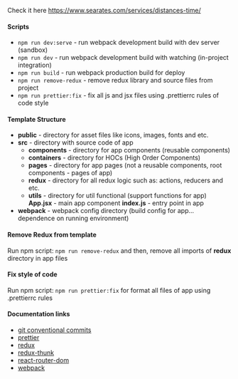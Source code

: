 Check it here https://www.searates.com/services/distances-time/



#### Scripts

- `npm run dev:serve` - run webpack development build with dev server (sandbox)
- `npm run dev` - run webpack development build with watching (in-project integration)
- `npm run build` - run webpack production build for deploy
- `npm run remove-redux` - remove redux library and source files from project
- `npm run prettier:fix` - fix all js and jsx files using .prettierrc rules of code style

#### Template Structure

* **public** - directory for asset files like icons, images, fonts and etc.
* **src** - directory with source code of app
  * **components** - directory for app components (reusable components)
  * **containers** - directory for HOCs (High Order Components)
  * **pages** - directory for app pages (not a reusable components, root components - pages of app)
  * **redux** - directory for all redux logic such as: actions, reducers and etc.
  * **utils** - directory for util functional (support functions for app)
  **App.jsx** - main app component
  **index.js** - entry point in app
* **webpack** - webpack config directory (build config for app... dependence on running environment)

#### Remove Redux from template

Run npm script: `npm run remove-redux` and then, remove all imports of **redux** directory in app files

#### Fix style of code

Run npm script: `npm run prettier:fix` for format all files of app using .prettierrc rules

#### Documentation links

* [git conventional commits](https://www.conventionalcommits.org/en/v1.0.0/)
* [prettier](https://prettier.io)
* [redux](https://redux.js.org/introduction/getting-started)
* [redux-thunk](https://github.com/reduxjs/redux-thunk)
* [react-router-dom](https://reacttraining.com/react-router/web/guides/quick-start)
* [webpack](https://webpack.js.org/concepts/)
